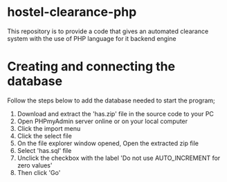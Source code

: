 # hostel-clearance-php
This repository is to provide a code that gives an automated clearance system with the use of PHP language for it backend engine 

# Creating and connecting the database
Follow the steps below to add the database needed to start the program;
1. Download and extract the 'has.zip' file in the source code to your PC
2. Open PHPmyAdmin server online or on your local computer
3. Click the import menu
4. Click the select file
5. On the file explorer window opened, Open the extracted zip file
6. Select 'has.sql' file
7. Unclick the checkbox with the label 'Do not use AUTO_INCREMENT for zero values'
8. Then click 'Go'
